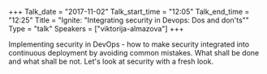 +++
Talk_date = "2017-11-02"
Talk_start_time = "12:05"
Talk_end_time = "12:25"
Title = "Ignite: \"Integrating security in Devops: Dos and don'ts\""
Type = "talk"
Speakers = ["viktorija-almazova"]
+++

Implementing security in DevOps - how to make security integrated into continuous deployment by avoiding common mistakes. What shall be done and what shall be not. Let's look at security with a fresh look.
